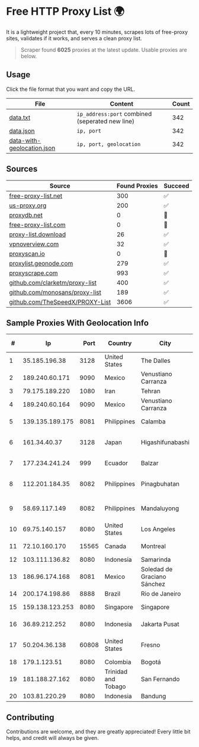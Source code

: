 
# Free HTTP Proxy List 🌍

It is a lightweight project that, every 10 minutes, scrapes lots of free-proxy sites, validates if it works, and serves a clean proxy list.


> Scraper found **6025** proxies at the latest update. Usable proxies are below.

## Usage

Click the file format that you want and copy the URL.


|File|Content|Count|
|----|-------|-----|
|[data.txt](https://raw.githubusercontent.com/themiralay/Proxy-List-World/master/data.txt)|`ip_address:port` combined (seperated new line)|342|
|[data.json](https://raw.githubusercontent.com/themiralay/Proxy-List-World/master/data.json)|`ip, port`|342|
|[data-with-geolocation.json](https://raw.githubusercontent.com/themiralay/Proxy-List-World/master/data-with-geolocation.json)|`ip, port, geolocation`|342|

## Sources

|Source|Found Proxies|Succeed|
|------|-------------|-------|
|[free-proxy-list.net](https://free-proxy-list.net)|300|✅|
|[us-proxy.org](https://www.us-proxy.org)|200|✅|
|[proxydb.net](http://proxydb.net)|0|🚫|
|[free-proxy-list.com](https://free-proxy-list.com/?page=&port=&type%5B%5D=http&type%5B%5D=https&up_time=0&search=Search)|0|🚫|
|[proxy-list.download](https://www.proxy-list.download/HTTP)|26|✅|
|[vpnoverview.com](https://vpnoverview.com/privacy/anonymous-browsing/free-proxy-servers)|32|✅|
|[proxyscan.io](https://www.proxyscan.io)|0|🚫|
|[proxylist.geonode.com](https://proxylist.geonode.com/api/proxy-list?limit=300&page=1&sort_by=lastChecked&sort_type=desc&protocols=http,https)|279|✅|
|[proxyscrape.com](https://api.proxyscrape.com/v2/?request=displayproxies&protocol=http&timeout=10000&country=all&ssl=all&anonymity=all)|993|✅|
|[github.com/clarketm/proxy-list](https://raw.githubusercontent.com/clarketm/proxy-list/master/proxy-list-raw.txt)|400|✅|
|[github.com/monosans/proxy-list](https://raw.githubusercontent.com/monosans/proxy-list/main/proxies/http.txt)|189|✅|
|[github.com/TheSpeedX/PROXY-List](https://raw.githubusercontent.com/TheSpeedX/PROXY-List/master/http.txt)|3606|✅|


## Sample Proxies With Geolocation Info

|#|Ip|Port|Country|City|Internet Service Provider|
|-|--|----|-------|----|-------------------------|
|1|35.185.196.38|3128|United States|The Dalles|Google LLC|
|2|189.240.60.171|9090|Mexico|Venustiano Carranza|Uninet S.A. de C.V.|
|3|79.175.189.220|1080|Iran|Tehran|Afranet|
|4|189.240.60.164|9090|Mexico|Venustiano Carranza|Uninet S.A. de C.V.|
|5|139.135.189.175|8081|Philippines|Calamba|ComClark Network & Technology Corp|
|6|161.34.40.37|3128|Japan|Higashifunabashi|NTT PC Communications, Inc.|
|7|177.234.241.24|999|Ecuador|Balzar|Vasquez Burgos Livington|
|8|112.201.184.35|8082|Philippines|Pinagbuhatan|Philippine Long Distance Telephone Co.|
|9|58.69.117.149|8082|Philippines|Mandaluyong|Philippine Long Distance Telephone Co.|
|10|69.75.140.157|8080|United States|Los Angeles|Spectrum|
|11|72.10.160.170|15565|Canada|Montreal|GloboTech Communications|
|12|103.111.136.82|8080|Indonesia|Samarinda|FAZNET|
|13|186.96.174.168|8081|Mexico|Soledad de Graciano Sánchez|Total Play Telecomunicaciones SA De CV|
|14|200.174.198.86|8888|Brazil|Rio de Janeiro|Claro S.A|
|15|159.138.123.253|8080|Singapore|Singapore|Huawei International Pte. LTD|
|16|36.89.212.252|8080|Indonesia|Jakarta Pusat|PT. Telekomunikasi Indonesia|
|17|50.204.36.138|60808|United States|Fresno|Comcast Cable Communications, LLC|
|18|179.1.123.51|8080|Colombia|Bogotá|Internexa S.a. E.S.P|
|19|181.188.27.162|8080|Trinidad and Tobago|San Fernando|Columbus Communications Trinidad Limited.|
|20|103.81.220.29|8080|Indonesia|Bandung|STARNET|



## Contributing

Contributions are welcome, and they are greatly appreciated! Every
little bit helps, and credit will always be given.

